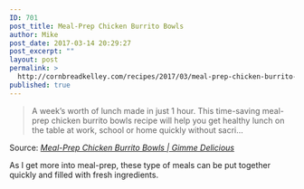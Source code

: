 ```yaml
---
ID: 701
post_title: Meal-Prep Chicken Burrito Bowls
author: Mike
post_date: 2017-03-14 20:29:27
post_excerpt: ""
layout: post
permalink: >
  http://cornbreadkelley.com/recipes/2017/03/meal-prep-chicken-burrito-bowls/
published: true
---
```

<blockquote>A week’s worth of lunch made in just 1 hour. This time-saving meal-prep chicken burrito bowls recipe will help you get healthy lunch on the table at work, school or home quickly without sacri…</blockquote>
Source: <em><a href="http://gimmedelicious.com/2017/01/07/meal-prep-chicken-burrito-bowls/">Meal-Prep Chicken Burrito Bowls | Gimme Delicious</a></em>

As I get more into meal-prep, these type of meals can be put together quickly and filled with fresh ingredients.